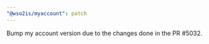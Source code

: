```yaml
---
"@wso2is/myaccount": patch
---
```


Bump my account version due to the changes done in the PR #5032.
